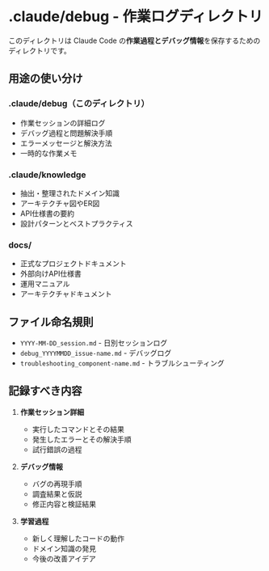 # .claude/debug - 作業ログディレクトリ

このディレクトリは Claude Code の**作業過程とデバッグ情報**を保存するためのディレクトリです。

## 用途の使い分け

### .claude/debug（このディレクトリ）
- 作業セッションの詳細ログ
- デバッグ過程と問題解決手順
- エラーメッセージと解決方法
- 一時的な作業メモ

### .claude/knowledge
- 抽出・整理されたドメイン知識
- アーキテクチャ図やER図
- API仕様書の要約
- 設計パターンとベストプラクティス

### docs/
- 正式なプロジェクトドキュメント
- 外部向けAPI仕様書
- 運用マニュアル
- アーキテクチャドキュメント

## ファイル命名規則

- `YYYY-MM-DD_session.md` - 日別セッションログ
- `debug_YYYYMMDD_issue-name.md` - デバッグログ
- `troubleshooting_component-name.md` - トラブルシューティング

## 記録すべき内容

1. **作業セッション詳細**
   - 実行したコマンドとその結果
   - 発生したエラーとその解決手順
   - 試行錯誤の過程

2. **デバッグ情報**
   - バグの再現手順
   - 調査結果と仮説
   - 修正内容と検証結果

3. **学習過程**
   - 新しく理解したコードの動作
   - ドメイン知識の発見
   - 今後の改善アイデア